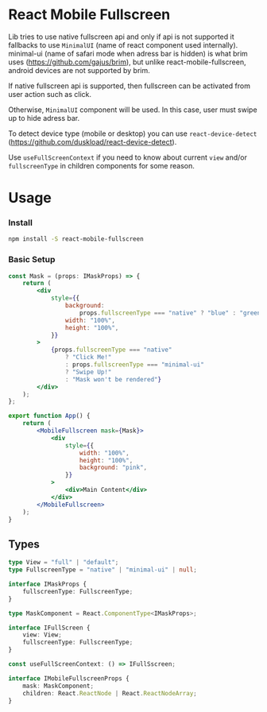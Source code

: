 # React Mobile Fullscreen

Lib tries to use native fullscreen api and only if api is not supported it fallbacks to use `MinimalUI` (name of react component used internally).
minimal-ui (name of safari mode when adress bar is hidden) is what brim uses (https://github.com/gajus/brim), but unlike react-mobile-fullscreen, android devices are not supported by brim.

If native fullscreen api is supported, then fullscreen can be activated from user action such as click.

Otherwise, `MinimalUI` component will be used. In this case, user must swipe up to hide adress bar.

To detect device type (mobile or desktop) you can use `react-device-detect` (https://github.com/duskload/react-device-detect).

Use `useFullScreenContext` if you need to know about current `view` and/or `fullscreenType` in children components for some reason.

# Usage

### Install

```bash
npm install -S react-mobile-fullscreen
```

### Basic Setup

```jsx
const Mask = (props: IMaskProps) => {
    return (
        <div
            style={{
                background:
                    props.fullscreenType === "native" ? "blue" : "green",
                width: "100%",
                height: "100%",
            }}
        >
            {props.fullscreenType === "native"
                ? "Click Me!"
                : props.fullscreenType === "minimal-ui"
                ? "Swipe Up!"
                : "Mask won't be rendered"}
        </div>
    );
};

export function App() {
    return (
        <MobileFullscreen mask={Mask}>
            <div
                style={{
                    width: "100%",
                    height: "100%",
                    background: "pink",
                }}
            >
                <div>Main Content</div>
            </div>
        </MobileFullscreen>
    );
}
```

## Types

```ts
type View = "full" | "default";
type FullscreenType = "native" | "minimal-ui" | null;

interface IMaskProps {
    fullscreenType: FullscreenType;
}

type MaskComponent = React.ComponentType<IMaskProps>;

interface IFullScreen {
    view: View;
    fullscreenType: FullscreenType;
}

const useFullScreenContext: () => IFullSscreen;

interface IMobileFullscreenProps {
    mask: MaskComponent;
    children: React.ReactNode | React.ReactNodeArray;
}
```
